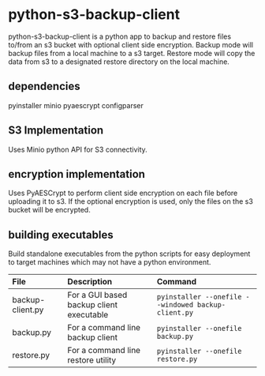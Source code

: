 # python-s3-backup-client
python-s3-backup-client is a python app to backup and restore files to/from an s3 bucket with optional client side encryption.  Backup mode will backup files from a local machine to a s3 target.  Restore mode will copy the data from s3 to a designated restore directory on the local machine.

## dependencies
pyinstaller
minio
pyaescrypt
configparser

## S3 Implementation
Uses Minio python API for S3 connectivity.

## encryption implementation
Uses PyAESCrypt to perform client side encryption on each file before uploading it to s3.  If the optional encryption is used, only the files on the s3 bucket will be encrypted.

## building executables
Build standalone executables from the python scripts for easy deployment to target machines which may not have a python environment.


| File                |Description            | Command  |
| :------------------- |:---------------------| :-------- |
|backup-client.py     |For a GUI based backup client executable|`pyinstaller --onefile --windowed backup-client.py`|
|backup.py|For a command line backup client|`pyinstaller --onefile backup.py`|
|restore.py|For a command line restore utility|`pyinstaller --onefile restore.py`|


